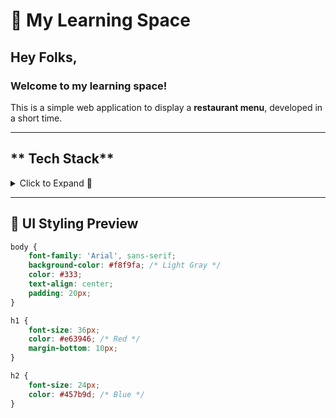 # 🌟 **My Learning Space** 

## **Hey Folks,**  
### **Welcome to my learning space!**  

This is a simple web application to display a **restaurant menu**, developed in a short time.  

---

## ** Tech Stack**
<details>
<summary>Click to Expand 🔽</summary>

### **🖥 Frontend**
- 🟢 **HTML**
- 🔵 **CSS**
- 🟠 **JavaScript**
- 🟣 **Vue.js**

### **Backend**
- 🟡 **PHP**
- 🟠 **RESTful API**
- 🔵 **MySQL**

### ** Database**
- 🟢 **MySQL Workbench**
- 🔵 **PHP MySQLi**

### ** Testing**
- ✅ **PHPUnit**
- ✅ **Jest**
- ✅ **Postman**

### ** IDE Tools**
-  **VS Code**
</details>

---

## **🎨 UI Styling Preview**
```css
body {
    font-family: 'Arial', sans-serif;
    background-color: #f8f9fa; /* Light Gray */
    color: #333;
    text-align: center;
    padding: 20px;
}

h1 {
    font-size: 36px;
    color: #e63946; /* Red */
    margin-bottom: 10px;
}

h2 {
    font-size: 24px;
    color: #457b9d; /* Blue */
}
